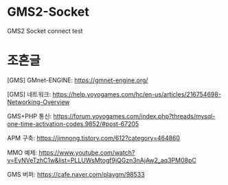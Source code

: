 # GMS2-Socket
GMS2 Socket connect test


조흔글
===

[GMS] GMnet-ENGINE: https://gmnet-engine.org/

[GMS] 네트워크: https://help.yoyogames.com/hc/en-us/articles/216754698-Networking-Overview

GMS+PHP 통신: https://forum.yoyogames.com/index.php?threads/mysql-one-time-activation-codes.9852/#post-67205

APM 구축: https://jimnong.tistory.com/612?category=464860

MMO 예제: https://www.youtube.com/watch?v=EyNVeTzhC1w&list=PLLUWsMtogf9jQGzn3nAjAw2_aq3PM08pC

GMS 버퍼: https://cafe.naver.com/playgm/98533
